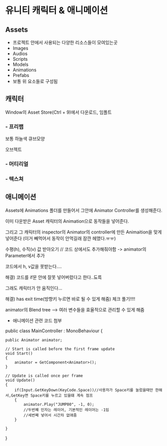# 유니티 캐릭터 & 애니메이션

## Assets
- 프로젝트 안에서 사용되는 다양한 리소스들이 모여있는곳
- Images
- Audios
- Scripts
- Models
- Animations
- Prefabs
- 보통 위 요소들로 구성됨
## 캐릭터
Window의 Asset Store(Ctrl + 9)에서 다운로드, 임폴트
### - 프리팹
보통 하늘색 큐브모양

오브젝트

### - 머티리얼

### - 텍스쳐

## 애니메이션
Assets에 Animations 폴더를 만들어서 그안에
Animator Controller를 생성해준다.

이미 다운받은 Asset 캐릭터의 Animation으로 동작들을 넣어준다. 

그리고 그 캐릭터의 inspector의 Animator의 controller에 만든 Animaition을 맞게 넣어준다 (이거 빼먹어서 동작이 안먹길래 잠깐 헤맸다.ㅠㅠ)

수평(h), 수직(v) 값 받아오기 // 코드 상에서도 추가해줘야함
-> animator의 Parameter에서 추가

코드에서 h, v값을 못받는다....

해결) 코드를 if문 안에 잘못 넣어버렸다고 한다..됴륵

그래도 캐릭터가 안 움직인다...

해결) has exit time(방향키 누르면 바로 될 수 있게 해줌) 체크 풀기!!!!

animator의 Blend tree --> 여러 변수들을 효율적으로 관리할 수 있게 해줌

* 애니메이션 관련 코드 첨부

public class MainController : MonoBehaviour
{
    
    public Animator animator;

    // Start is called before the first frame update
    void Start()
    {
        animator = GetComponent<Animator>();    
    }

    // Update is called once per frame
    void Update()
    {   
        if(Input.GetKeyDown(KeyCode.Space))//사용자가 Space키를 눌렀을때만 한해서,GetKey면 Space키를 누르고 있을떄 계속 점프
        {
            animator.Play("JUMP00", -1, 0);
            //두번쨰 인자는 레이어, 기본적인 레이어는 -1임
            //세번째 넣어서 시간차 없애줌
        }
        
    }
}
